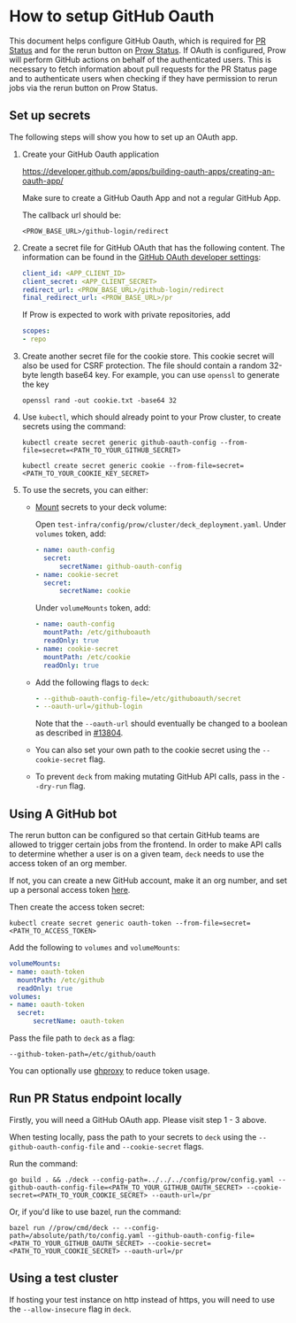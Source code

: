 # How to setup GitHub Oauth
This document helps configure GitHub Oauth, which is required for [PR Status](https://prow.k8s.io/pr)
and for the rerun button on [Prow Status](https://prow.k8s.io). 
If OAuth is configured, Prow will perform GitHub actions on behalf of the authenticated users.
This is necessary to fetch information about pull requests for the PR Status page and to 
authenticate users when checking if they have permission to rerun jobs via the rerun button on Prow Status.

## Set up secrets
The following steps will show you how to set up an OAuth app.
1. Create your GitHub Oauth application 

    https://developer.github.com/apps/building-oauth-apps/creating-an-oauth-app/
    
    Make sure to create a GitHub Oauth App and not a regular GitHub App.
    
    The callback url should be:
    
    `<PROW_BASE_URL>/github-login/redirect`
2. Create a secret file for GitHub OAuth that has the following content. The information can be found in the [GitHub OAuth developer settings](https://github.com/settings/developers):
    
    ```yaml
    client_id: <APP_CLIENT_ID>
    client_secret: <APP_CLIENT_SECRET>
    redirect_url: <PROW_BASE_URL>/github-login/redirect
    final_redirect_url: <PROW_BASE_URL>/pr
    ```
    
    If Prow is expected to work with private repositories, add
    ```yaml
    scopes:
    - repo
    ```
    
3. Create another secret file for the cookie store. This cookie secret will also be used for CSRF protection.
  The file should contain a random 32-byte length base64 key. For example, you can use `openssl` to generate the key
    
    ```
    openssl rand -out cookie.txt -base64 32
    ```
4. Use `kubectl`, which should already point to your Prow cluster, to create secrets using the command:
    
    `kubectl create secret generic github-oauth-config --from-file=secret=<PATH_TO_YOUR_GITHUB_SECRET>`

    `kubectl create secret generic cookie --from-file=secret=<PATH_TO_YOUR_COOKIE_KEY_SECRET>`
5. To use the secrets, you can either:

    * [Mount](https://kubernetes.io/docs/concepts/configuration/secret/#using-secrets) secrets to your deck volume:

        Open `test-infra/config/prow/cluster/deck_deployment.yaml`.
        Under `volumes` token, add:
        ```yaml
        - name: oauth-config
          secret:
              secretName: github-oauth-config
        - name: cookie-secret
          secret:
              secretName: cookie
        ```
        Under `volumeMounts` token, add:
        ```yaml
        - name: oauth-config
          mountPath: /etc/githuboauth
          readOnly: true
        - name: cookie-secret
          mountPath: /etc/cookie
          readOnly: true
        ```
    * Add the following flags to `deck`:
      ```yaml
      - --github-oauth-config-file=/etc/githuboauth/secret
      - --oauth-url=/github-login
      ```
      Note that the `--oauth-url` should eventually be changed to a boolean as described 
      in [#13804](https://github.com/kubernetes/test-infra/issues/13804).
    * You can also set your own path to the cookie secret using the `--cookie-secret` flag.
    * To prevent `deck` from making mutating GitHub API calls, pass in the `--dry-run` flag.

## Using A GitHub bot
The rerun button can be configured so that certain GitHub teams are allowed to trigger certain jobs
from the frontend. In order to make API calls to determine whether a user is on a given team, `deck` needs 
to use the access token of an org member. 

If not, you can create a new GitHub account, make it an org number, and set up a personal access token 
[here](https://github.com/settings/tokens).

Then create the access token secret:

`kubectl create secret generic oauth-token --from-file=secret=<PATH_TO_ACCESS_TOKEN>`

Add the following to `volumes` and `volumeMounts`:
```yaml
volumeMounts:
- name: oauth-token
  mountPath: /etc/github
  readOnly: true
volumes:
- name: oauth-token
  secret:
      secretName: oauth-token
```

Pass the file path to `deck` as a flag:

`--github-token-path=/etc/github/oauth`

You can optionally use [ghproxy](https://github.com/kubernetes/test-infra/blob/master/ghproxy/README.md) to reduce token usage. 

## Run PR Status endpoint locally
Firstly, you will need a GitHub OAuth app. Please visit step 1 - 3 above. 

When testing locally, pass the path to your secrets to `deck` using the `--github-oauth-config-file`  and `--cookie-secret` flags.

Run the command:

`go build . && ./deck --config-path=../../../config/prow/config.yaml --github-oauth-config-file=<PATH_TO_YOUR_GITHUB_OAUTH_SECRET> --cookie-secret=<PATH_TO_YOUR_COOKIE_SECRET> --oauth-url=/pr`

Or, if you'd like to use bazel, run the command: 

`bazel run //prow/cmd/deck -- --config-path=/absolute/path/to/config.yaml --github-oauth-config-file=<PATH_TO_YOUR_GITHUB_OAUTH_SECRET> --cookie-secret=<PATH_TO_YOUR_COOKIE_SECRET> --oauth-url=/pr`

## Using a test cluster
If hosting your test instance on http instead of https, you will need to use the `--allow-insecure` flag in `deck`.
